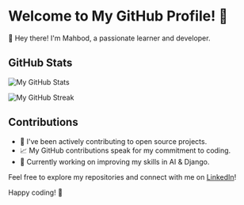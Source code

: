 

<!--
### Hi there 👋
**Mah6od/Mah6od** is a ✨ _special_ ✨ repository because its `README.md` (this file) appears on your GitHub profile.

Here are some ideas to get you started:

- 🔭 I’m currently working on ...
- 🌱 I’m currently learning ...
- 👯 I’m looking to collaborate on ...
- 🤔 I’m looking for help with ...
- 💬 Ask me about ...
- 📫 How to reach me: ...
- 😄 Pronouns: ...
- ⚡ Fun fact: ...
-->
# Welcome to My GitHub Profile! :wave:

🚀 Hey there! I'm Mahbod, a passionate learner and developer.

## GitHub Stats

![My GitHub Stats](https://github-readme-stats.vercel.app/api?username=Mah6od&show_icons=true&count_private=true&hide=issues&theme=radical)

![My GitHub Streak](https://github-readme-streak-stats.herokuapp.com/?user=Mah6od&theme=radical)

## Contributions

- 🌟 I've been actively contributing to open source projects.
- 📈 My GitHub contributions speak for my commitment to coding.
- 🚧 Currently working on improving my skills in AI & Django.

Feel free to explore my repositories and connect with me on [LinkedIn](https://www.linkedin.com/in/mahbod-zp/)!

Happy coding! :rocket:
